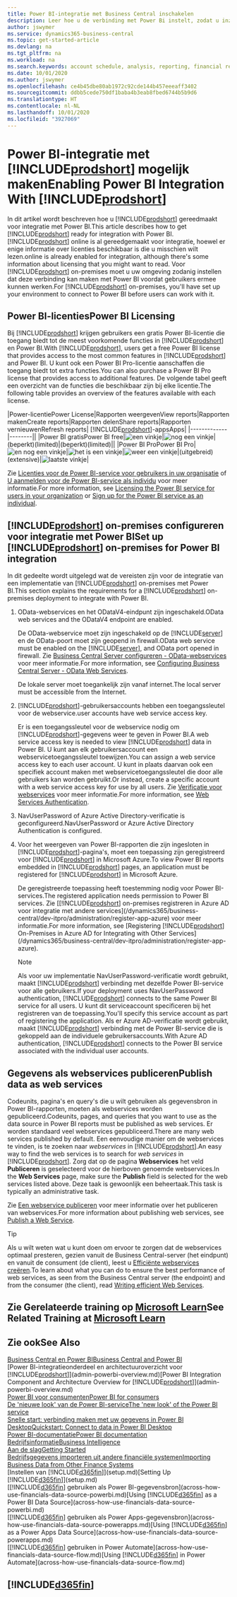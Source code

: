 ```yaml
---
title: Power BI-integratie met Business Central inschakelen
description: Leer hoe u de verbinding met Power Bi instelt, zodat u inzichten, business intelligence en KPI's uit uw Business Central-gegevens kunt halen met de Business Central-apps voor Power BI.
author: jswymer
ms.service: dynamics365-business-central
ms.topic: get-started-article
ms.devlang: na
ms.tgt_pltfrm: na
ms.workload: na
ms.search.keywords: account schedule, analysis, reporting, financial report, business intelligence, KPI
ms.date: 10/01/2020
ms.author: jswymer
ms.openlocfilehash: ce4b45dbe80ab1972c92cde144b457eeeaff3402
ms.sourcegitcommit: ddbb5cede750df1baba4b3eab8fbed6744b5b9d6
ms.translationtype: HT
ms.contentlocale: nl-NL
ms.lasthandoff: 10/01/2020
ms.locfileid: "3927069"
---
```

# <a name="enabling-power-bi-integration-with-prodshort"></a><span data-ttu-id="b25cc-103">Power BI-integratie met [!INCLUDE[prodshort](includes/prodshort.md)] mogelijk maken</span><span class="sxs-lookup"><span data-stu-id="b25cc-103">Enabling Power BI Integration With [!INCLUDE[prodshort](includes/prodshort.md)]</span></span>

<span data-ttu-id="b25cc-104">In dit artikel wordt beschreven hoe u [!INCLUDE[prodshort](includes/prodshort.md)] gereedmaakt voor integratie met Power BI.</span><span class="sxs-lookup"><span data-stu-id="b25cc-104">This article describes how to get [!INCLUDE[prodshort](includes/prodshort.md)] ready for integration with Power BI.</span></span> [!INCLUDE[prodshort](includes/prodshort.md)] <span data-ttu-id="b25cc-105">online is al gereedgemaakt voor integratie, hoewel er enige informatie over licenties beschikbaar is die u misschien wilt lezen.</span><span class="sxs-lookup"><span data-stu-id="b25cc-105">online is already enabled for integration, although there's some information about licensing that you might want to read.</span></span> <span data-ttu-id="b25cc-106">Voor [!INCLUDE[prodshort](includes/prodshort.md)] on-premises moet u uw omgeving zodanig instellen dat deze verbinding kan maken met Power BI voordat gebruikers ermee kunnen werken.</span><span class="sxs-lookup"><span data-stu-id="b25cc-106">For [!INCLUDE[prodshort](includes/prodshort.md)] on-premises, you'll have set up your environment to connect to Power BI before users can work with it.</span></span>

## <a name="power-bi-licensing"></a><a name="license"></a><span data-ttu-id="b25cc-107">Power BI-licenties</span><span class="sxs-lookup"><span data-stu-id="b25cc-107">Power BI Licensing</span></span>

<span data-ttu-id="b25cc-108">Bij [!INCLUDE[prodshort](includes/prodshort.md)] krijgen gebruikers een gratis Power BI-licentie die toegang biedt tot de meest voorkomende functies in [!INCLUDE[prodshort](includes/prodshort.md)] en Power BI.</span><span class="sxs-lookup"><span data-stu-id="b25cc-108">With [!INCLUDE[prodshort](includes/prodshort.md)], users get a free Power BI license that provides access to the most common features in [!INCLUDE[prodshort](includes/prodshort.md)] and Power BI.</span></span> <span data-ttu-id="b25cc-109">U kunt ook een Power BI Pro-licentie aanschaffen die toegang biedt tot extra functies.</span><span class="sxs-lookup"><span data-stu-id="b25cc-109">You can also purchase a Power BI Pro license that provides access to additional features.</span></span> <span data-ttu-id="b25cc-110">De volgende tabel geeft een overzicht van de functies die beschikbaar zijn bij elke licentie.</span><span class="sxs-lookup"><span data-stu-id="b25cc-110">The following table provides an overview of the features available with each license.</span></span>

|<span data-ttu-id="b25cc-111">Power-licentie</span><span class="sxs-lookup"><span data-stu-id="b25cc-111">Power License</span></span>|<span data-ttu-id="b25cc-112">Rapporten weergeven</span><span class="sxs-lookup"><span data-stu-id="b25cc-112">View reports</span></span>|<span data-ttu-id="b25cc-113">Rapporten maken</span><span class="sxs-lookup"><span data-stu-id="b25cc-113">Create reports</span></span>|<span data-ttu-id="b25cc-114">Rapporten delen</span><span class="sxs-lookup"><span data-stu-id="b25cc-114">Share reports</span></span>|<span data-ttu-id="b25cc-115">Rapporten vernieuwen</span><span class="sxs-lookup"><span data-stu-id="b25cc-115">Refresh reports</span></span>| [!INCLUDE[prodshort](includes/prodshort.md)]<span data-ttu-id="b25cc-116">-apps</span><span class="sxs-lookup"><span data-stu-id="b25cc-116">Apps</span></span>|
|-------------|--------||
|<span data-ttu-id="b25cc-117">Power BI gratis</span><span class="sxs-lookup"><span data-stu-id="b25cc-117">Power BI free</span></span>|![een vinkje](media/check.png)|![nog een vinkje](media/check.png)|<span data-ttu-id="b25cc-120">(beperkt)</span><span class="sxs-lookup"><span data-stu-id="b25cc-120">(limited)</span></span>|<span data-ttu-id="b25cc-121">(beperkt)</span><span class="sxs-lookup"><span data-stu-id="b25cc-121">(limited)</span></span>||
|<span data-ttu-id="b25cc-122">Power BI Pro</span><span class="sxs-lookup"><span data-stu-id="b25cc-122">Power BI Pro</span></span>|![en nog een vinkje](media/check.png)|![het is een vinkje](media/check.png)|![weer een vinkje](media/check.png)|<span data-ttu-id="b25cc-126">(uitgebreid)</span><span class="sxs-lookup"><span data-stu-id="b25cc-126">(extensive)</span></span>|![laatste vinkje](media/check.png)|

<span data-ttu-id="b25cc-128">Zie [Licenties voor de Power BI-service voor gebruikers in uw organisatie](/power-bi/admin/service-admin-licensing-organization) of [U aanmelden voor de Power BI-service als individu](/power-bi/fundamentals/service-self-service-signup-for-power-bi) voor meer informatie.</span><span class="sxs-lookup"><span data-stu-id="b25cc-128">For more information, see [Licensing the Power BI service for users in your organization](/power-bi/admin/service-admin-licensing-organization) or [Sign up for the Power BI service as an individual](/power-bi/fundamentals/service-self-service-signup-for-power-bi).</span></span>

## <a name="set-up-prodshort-on-premises-for-power-bi-integration"></a><a name="setup"></a><span data-ttu-id="b25cc-129">[!INCLUDE[prodshort](includes/prodshort.md)] on-premises configureren voor integratie met Power BI</span><span class="sxs-lookup"><span data-stu-id="b25cc-129">Set up [!INCLUDE[prodshort](includes/prodshort.md)] on-premises for Power BI integration</span></span>

<span data-ttu-id="b25cc-130">In dit gedeelte wordt uitgelegd wat de vereisten zijn voor de integratie van een implementatie van [!INCLUDE[prodshort](includes/prodshort.md)] on-premises met Power BI.</span><span class="sxs-lookup"><span data-stu-id="b25cc-130">This section explains the requirements for a [!INCLUDE[prodshort](includes/prodshort.md)] on-premises deployment to integrate with Power BI.</span></span>

1. <span data-ttu-id="b25cc-131">OData-webservices en het ODataV4-eindpunt zijn ingeschakeld.</span><span class="sxs-lookup"><span data-stu-id="b25cc-131">OData web services and the ODataV4 endpoint are enabled.</span></span>

    <span data-ttu-id="b25cc-132">De OData-webservice moet zijn ingeschakeld op de [!INCLUDE[server](includes/server.md)] en de OData-poort moet zijn geopend in firewall.</span><span class="sxs-lookup"><span data-stu-id="b25cc-132">OData web service must be enabled on the [!INCLUDE[server](includes/server.md)], and OData port opened in firewall.</span></span> <span data-ttu-id="b25cc-133">Zie [Business Central Server configureren - OData-webservices](/dynamics365/business-central/dev-itpro/administration/configure-server-instance#ODataServices) voor meer informatie.</span><span class="sxs-lookup"><span data-stu-id="b25cc-133">For more information, see [Configuring Business Central Server - OData Web Services](/dynamics365/business-central/dev-itpro/administration/configure-server-instance#ODataServices).</span></span>
    
    <span data-ttu-id="b25cc-134">De lokale server moet toegankelijk zijn vanaf internet.</span><span class="sxs-lookup"><span data-stu-id="b25cc-134">The local server must be accessible from the Internet.</span></span>

2. [!INCLUDE[prodshort](includes/prodshort.md)]<span data-ttu-id="b25cc-135">-gebruikersaccounts hebben een toegangssleutel voor de webservice.</span><span class="sxs-lookup"><span data-stu-id="b25cc-135">user accounts have web service access key.</span></span>

    <span data-ttu-id="b25cc-136">Er is een toegangssleutel voor de webservice nodig om [!INCLUDE[prodshort](includes/prodshort.md)]-gegevens weer te geven in Power BI.</span><span class="sxs-lookup"><span data-stu-id="b25cc-136">A web service access key is needed to view [!INCLUDE[prodshort](includes/prodshort.md)] data in Power BI.</span></span> <span data-ttu-id="b25cc-137">U kunt aan elk gebruikersaccount een webservicetoegangssleutel toewijzen.</span><span class="sxs-lookup"><span data-stu-id="b25cc-137">You can assign a web service access key to each user account.</span></span> <span data-ttu-id="b25cc-138">U kunt in plaats daarvan ook een specifiek account maken met webservicetoegangssleutel die door alle gebruikers kan worden gebruikt.</span><span class="sxs-lookup"><span data-stu-id="b25cc-138">Or instead, create a specific account with a web service access key for use by all users.</span></span> <span data-ttu-id="b25cc-139">Zie [Verificatie voor webservices](/dynamics365/business-central/dev-itpro/webservices/web-services-authentication#generate-a-web-service-access-key) voor meer informatie.</span><span class="sxs-lookup"><span data-stu-id="b25cc-139">For more information, see [Web Services Authentication](/dynamics365/business-central/dev-itpro/webservices/web-services-authentication#generate-a-web-service-access-key).</span></span>

3. <span data-ttu-id="b25cc-140">NavUserPassword of Azure Active Directory-verificatie is geconfigureerd.</span><span class="sxs-lookup"><span data-stu-id="b25cc-140">NavUserPassword or Azure Active Directory Authentication is configured.</span></span>

4. <span data-ttu-id="b25cc-141">Voor het weergeven van Power BI-rapporten die zijn ingesloten in [!INCLUDE[prodshort](includes/prodshort.md)]-pagina's, moet een toepassing zijn geregistreerd voor [!INCLUDE[prodshort](includes/prodshort.md)] in Microsoft Azure.</span><span class="sxs-lookup"><span data-stu-id="b25cc-141">To view Power BI reports embedded in [!INCLUDE[prodshort](includes/prodshort.md)] pages, an application must be registered for [!INCLUDE[prodshort](includes/prodshort.md)] in Microsoft Azure.</span></span>

    <span data-ttu-id="b25cc-142">De geregistreerde toepassing heeft toestemming nodig voor Power BI-services.</span><span class="sxs-lookup"><span data-stu-id="b25cc-142">The registered application needs permission to Power BI services.</span></span> <span data-ttu-id="b25cc-143">Zie [[!INCLUDE[prodshort](includes/prodshort.md)] on-premises registreren in Azure AD voor integratie met andere services](/dynamics365/business-central/dev-itpro/administration/register-app-azure) voor meer informatie.</span><span class="sxs-lookup"><span data-stu-id="b25cc-143">For more information, see [Registering [!INCLUDE[prodshort](includes/prodshort.md)] On-Premises in Azure AD for Integrating with Other Services](/dynamics365/business-central/dev-itpro/administration/register-app-azure).</span></span>

    > [!NOTE]
    > <span data-ttu-id="b25cc-144">Als voor uw implementatie NavUserPassword-verificatie wordt gebruikt, maakt [!INCLUDE[prodshort](includes/prodshort.md)] verbinding met dezelfde Power BI-service voor alle gebruikers.</span><span class="sxs-lookup"><span data-stu-id="b25cc-144">If your deployment uses NavUserPassword authentication, [!INCLUDE[prodshort](includes/prodshort.md)] connects to the same Power BI service for all users.</span></span> <span data-ttu-id="b25cc-145">U kunt dit serviceaccount specificeren bij het registreren van de toepassing.</span><span class="sxs-lookup"><span data-stu-id="b25cc-145">You'll specify this service account as part of registering the application.</span></span> <span data-ttu-id="b25cc-146">Als er Azure AD-verificatie wordt gebruikt, maakt [!INCLUDE[prodshort](includes/prodshort.md)] verbinding met de Power BI-service die is gekoppeld aan de individuele gebruikersaccounts.</span><span class="sxs-lookup"><span data-stu-id="b25cc-146">With Azure AD authentication, [!INCLUDE[prodshort](includes/prodshort.md)] connects to the Power BI service associated with the individual user accounts.</span></span>

    <!-- Windows authentication can also be used but you can't get data from BC in Power BI -->

## <a name="publish-data-as-web-services"></a><span data-ttu-id="b25cc-147">Gegevens als webservices publiceren</span><span class="sxs-lookup"><span data-stu-id="b25cc-147">Publish data as web services</span></span>

<span data-ttu-id="b25cc-148">Codeunits, pagina's en query's die u wilt gebruiken als gegevensbron in Power BI-rapporten, moeten als webservices worden gepubliceerd.</span><span class="sxs-lookup"><span data-stu-id="b25cc-148">Codeunits, pages, and queries that you want to use as the data source in Power BI reports must be published as web services.</span></span> <span data-ttu-id="b25cc-149">Er worden standaard veel webservices gepubliceerd.</span><span class="sxs-lookup"><span data-stu-id="b25cc-149">There are many web services published by default.</span></span> <span data-ttu-id="b25cc-150">Een eenvoudige manier om de webservices te vinden, is te zoeken naar *webservices* in [!INCLUDE[prodshort](includes/prodshort.md)].</span><span class="sxs-lookup"><span data-stu-id="b25cc-150">An easy way to find the web services is to search for *web services* in [!INCLUDE[prodshort](includes/prodshort.md)].</span></span> <span data-ttu-id="b25cc-151">Zorg dat op de pagina **Webservices** het veld **Publiceren** is geselecteerd voor de hierboven genoemde webservices.</span><span class="sxs-lookup"><span data-stu-id="b25cc-151">In the **Web Services** page, make sure the **Publish** field is selected for the web services listed above.</span></span> <span data-ttu-id="b25cc-152">Deze taak is gewoonlijk een beheertaak.</span><span class="sxs-lookup"><span data-stu-id="b25cc-152">This task is typically an administrative task.</span></span>

<span data-ttu-id="b25cc-153">Zie [Een webservice publiceren](across-how-publish-web-service.md) voor meer informatie over het publiceren van webservices.</span><span class="sxs-lookup"><span data-stu-id="b25cc-153">For more information about publishing web services, see [Publish a Web Service](across-how-publish-web-service.md).</span></span>

> [!TIP]
> <span data-ttu-id="b25cc-154">Als u wilt weten wat u kunt doen om ervoor te zorgen dat de webservices optimaal presteren, gezien vanuit de Business Central-server (het eindpunt) en vanuit de consument (de client), leest u [Efficiënte webservices creëren](/dynamics365/business-central/dev-itpro/performance/performance-developer#writing-efficient-web-services).</span><span class="sxs-lookup"><span data-stu-id="b25cc-154">To learn about what you can do to ensure the best performance of web services, as seen from the Business Central server (the endpoint) and from the consumer (the client), read [Writing efficient Web Services](/dynamics365/business-central/dev-itpro/performance/performance-developer#writing-efficient-web-services).</span></span>




## <a name="see-related-training-at-microsoft-learn"></a><span data-ttu-id="b25cc-155">Zie Gerelateerde training op [Microsoft Learn](/learn/modules/Configure-powerbi-excel-dynamics-365-business-central/index)</span><span class="sxs-lookup"><span data-stu-id="b25cc-155">See Related Training at [Microsoft Learn](/learn/modules/Configure-powerbi-excel-dynamics-365-business-central/index)</span></span>

## <a name="see-also"></a><span data-ttu-id="b25cc-156">Zie ook</span><span class="sxs-lookup"><span data-stu-id="b25cc-156">See Also</span></span>

[<span data-ttu-id="b25cc-157">Business Central en Power BI</span><span class="sxs-lookup"><span data-stu-id="b25cc-157">Business Central and Power BI</span></span>](admin-powerbi.md)  
<span data-ttu-id="b25cc-158">[Power BI-integratieonderdeel en architectuuroverzicht voor [!INCLUDE[prodshort](includes/prodshort.md)]](admin-powerbi-overview.md)</span><span class="sxs-lookup"><span data-stu-id="b25cc-158">[Power BI Integration Component and Architecture Overview for [!INCLUDE[prodshort](includes/prodshort.md)]](admin-powerbi-overview.md)</span></span>  
[<span data-ttu-id="b25cc-159">Power BI voor consumenten</span><span class="sxs-lookup"><span data-stu-id="b25cc-159">Power BI for consumers</span></span>](/power-bi/consumer/end-user-consumer)  
[<span data-ttu-id="b25cc-160">De 'nieuwe look' van de Power BI-service</span><span class="sxs-lookup"><span data-stu-id="b25cc-160">The 'new look' of the Power BI service</span></span>](/power-bi/service-new-look)  
[<span data-ttu-id="b25cc-161">Snelle start: verbinding maken met uw gegevens in Power BI Desktop</span><span class="sxs-lookup"><span data-stu-id="b25cc-161">Quickstart: Connect to data in Power BI Desktop</span></span>](/power-bi/desktop-quickstart-connect-to-data)  
[<span data-ttu-id="b25cc-162">Power BI-documentatie</span><span class="sxs-lookup"><span data-stu-id="b25cc-162">Power BI documentation</span></span>](/power-bi/)  
[<span data-ttu-id="b25cc-163">Bedrijfsinformatie</span><span class="sxs-lookup"><span data-stu-id="b25cc-163">Business Intelligence</span></span>](bi.md)  
[<span data-ttu-id="b25cc-164">Aan de slag</span><span class="sxs-lookup"><span data-stu-id="b25cc-164">Getting Started</span></span>](product-get-started.md)  
[<span data-ttu-id="b25cc-165">Bedrijfsgegevens importeren uit andere financiële systemen</span><span class="sxs-lookup"><span data-stu-id="b25cc-165">Importing Business Data from Other Finance Systems</span></span>](across-import-data-configuration-packages.md)  
<span data-ttu-id="b25cc-166">[Instellen van [!INCLUDE[d365fin](includes/d365fin_md.md)]](setup.md)</span><span class="sxs-lookup"><span data-stu-id="b25cc-166">[Setting Up [!INCLUDE[d365fin](includes/d365fin_md.md)]](setup.md)</span></span>  
<span data-ttu-id="b25cc-167">[[!INCLUDE[d365fin](includes/d365fin_md.md)] gebruiken als Power BI-gegevensbron](across-how-use-financials-data-source-powerbi.md)</span><span class="sxs-lookup"><span data-stu-id="b25cc-167">[Using [!INCLUDE[d365fin](includes/d365fin_md.md)] as a Power BI Data Source](across-how-use-financials-data-source-powerbi.md)</span></span>  
<span data-ttu-id="b25cc-168">[[!INCLUDE[d365fin](includes/d365fin_md.md)] gebruiken als Power Apps-gegevensbron](across-how-use-financials-data-source-powerapps.md)</span><span class="sxs-lookup"><span data-stu-id="b25cc-168">[Using [!INCLUDE[d365fin](includes/d365fin_md.md)] as a Power Apps Data Source](across-how-use-financials-data-source-powerapps.md)</span></span>  
<span data-ttu-id="b25cc-169">[[!INCLUDE[d365fin](includes/d365fin_md.md)] gebruiken in Power Automate](across-how-use-financials-data-source-flow.md)</span><span class="sxs-lookup"><span data-stu-id="b25cc-169">[Using [!INCLUDE[d365fin](includes/d365fin_md.md)] in Power Automate](across-how-use-financials-data-source-flow.md)</span></span>  

## [!INCLUDE[d365fin](includes/free_trial_md.md)]  
